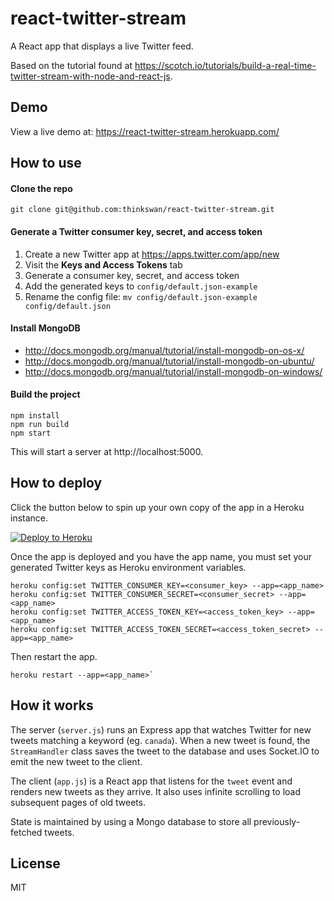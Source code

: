 # react-twitter-stream

A React app that displays a live Twitter feed.

Based on the tutorial found at
https://scotch.io/tutorials/build-a-real-time-twitter-stream-with-node-and-react-js.

## Demo

View a live demo at: https://react-twitter-stream.herokuapp.com/

## How to use

#### Clone the repo

```
git clone git@github.com:thinkswan/react-twitter-stream.git
```

#### Generate a Twitter consumer key, secret, and access token

1. Create a new Twitter app at https://apps.twitter.com/app/new
1. Visit the **Keys and Access Tokens** tab
1. Generate a consumer key, secret, and access token
1. Add the generated keys to `config/default.json-example`
1. Rename the config file: `mv config/default.json-example config/default.json`

#### Install MongoDB

* http://docs.mongodb.org/manual/tutorial/install-mongodb-on-os-x/
* http://docs.mongodb.org/manual/tutorial/install-mongodb-on-ubuntu/
* http://docs.mongodb.org/manual/tutorial/install-mongodb-on-windows/

#### Build the project

```
npm install
npm run build
npm start
```

This will start a server at http://localhost:5000.

## How to deploy

Click the button below to spin up your own copy of the app in a Heroku
instance.

[![Deploy to Heroku](https://www.herokucdn.com/deploy/button.png)](https://heroku.com/deploy)

Once the app is deployed and you have the app name, you must set your generated
Twitter keys as Heroku environment variables.

```
heroku config:set TWITTER_CONSUMER_KEY=<consumer_key> --app=<app_name>
heroku config:set TWITTER_CONSUMER_SECRET=<consumer_secret> --app=<app_name>
heroku config:set TWITTER_ACCESS_TOKEN_KEY=<access_token_key> --app=<app_name>
heroku config:set TWITTER_ACCESS_TOKEN_SECRET=<access_token_secret> --app=<app_name>
```

Then restart the app.

```
heroku restart --app=<app_name>`
```

## How it works

The server (`server.js`) runs an Express app that watches Twitter for new tweets
matching a keyword (eg. `canada`). When a new tweet is found, the `StreamHandler`
class saves the tweet to the database and uses Socket.IO to emit the new tweet
to the client.

The client (`app.js`) is a React app that listens for the `tweet` event and
renders new tweets as they arrive. It also uses infinite scrolling to load
subsequent pages of old tweets.

State is maintained by using a Mongo database to store all previously-fetched
tweets.

## License

MIT
